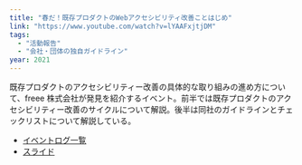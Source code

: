 ```yaml
---
title: "春だ！既存プロダクトのWebアクセシビリティ改善ことはじめ"
link: "https://www.youtube.com/watch?v=lYAAFxjtjDM"
tags:
  - "活動報告"
  - "会社・団体の独自ガイドライン"
year: 2021
---
```


既存プロダクトのアクセシビリティー改善の具体的な取り組みの進め方について、freee 株式会社が発見を紹介するイベント。前半では既存プロダクトのアクセシビリティー改善のサイクルについて解説。後半は同社のガイドラインとチェックリストについて解説している。

- [イベントログ一覧](https://logmi.jp/events/2772)
- [スライド](https://speakerdeck.com/magi1125/chun-da-ji-cun-purodakutofalsewebakusesibiriteigai-shan-kotohazime)
